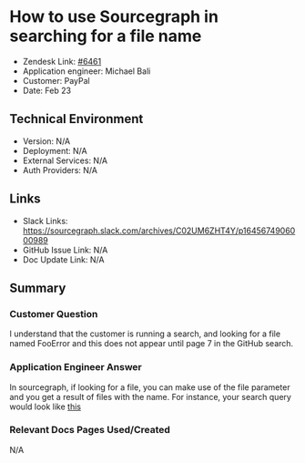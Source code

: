 # How to use Sourcegraph in searching for a file name <!-- Ticket Title  Hint: include keywords to make it searchable -->
 
- Zendesk Link: [#6461](https://sourcegraph.zendesk.com/agent/tickets/6461)
- Application engineer: Michael Bali
- Customer: PayPal <!-- Redact if this contains personally identifying information -->
- Date: Feb 23

<!-- Data populated from integration, speak to Ben Gordon or Michael Bali if not working -->
<!-- During Internal team trial, fill missing data manually (we are waiting for all data to sync) -->
 
## Technical Environment
- Version:  N/A
- Deployment: N/A
- External Services: N/A
- Auth Providers: N/A
 
 
## Links
<!-- Data for application engineer manual entry -->
- Slack Links: https://sourcegraph.slack.com/archives/C02UM6ZHT4Y/p1645674906000989
- GitHub Issue Link: N/A
- Doc Update Link: N/A
 
## Summary
### Customer Question
I understand that the customer is  running a search, and looking for a file named FooError and this does not appear until page 7 in the GitHub search.

### Application Engineer Answer
In sourcegraph, if looking for a file, you can make use of the file parameter and you get a result of files with the name. For instance, your search query would look like [this](https://sourcegraph.com/search?q=context:global+file:FooError&patternType=literal)
 
### Relevant Docs Pages Used/Created
N/A
<!-- Once complete, upload a copy to https://github.com/sourcegraph/support-tools-internal/tree/main/resolved-tickets as a .md file -->
<!-- Name the file 6461.md -->
